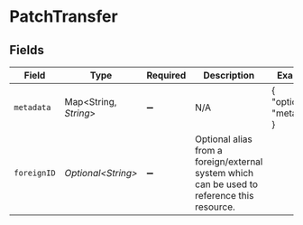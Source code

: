 # PatchTransfer


## Fields

| Field                                                                                       | Type                                                                                        | Required                                                                                    | Description                                                                                 | Example                                                                                     |
| ------------------------------------------------------------------------------------------- | ------------------------------------------------------------------------------------------- | ------------------------------------------------------------------------------------------- | ------------------------------------------------------------------------------------------- | ------------------------------------------------------------------------------------------- |
| `metadata`                                                                                  | Map\<String, *String*>                                                                      | :heavy_minus_sign:                                                                          | N/A                                                                                         | {<br/>"optional": "metadata"<br/>}                                                          |
| `foreignID`                                                                                 | *Optional\<String>*                                                                         | :heavy_minus_sign:                                                                          | Optional alias from a foreign/external system which can be used to reference this resource. |                                                                                             |